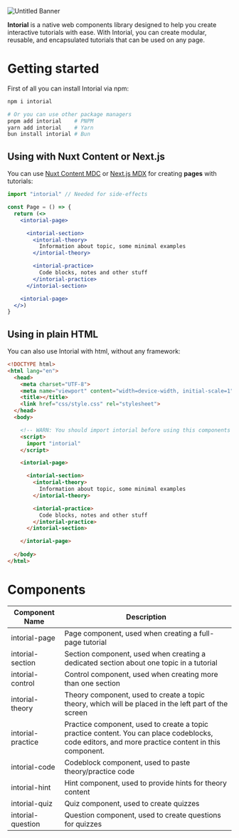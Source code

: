 
![Untitled Banner](https://github.com/tokiory/intorial/assets/101672047/72c148b9-f9dd-4b9c-bbce-6a80db66ba7b)

**Intorial** is a native web components library designed to help you create interactive tutorials with ease. With Intorial, you can create modular, reusable, and encapsulated tutorials that can be used on any page.

# Getting started
First of all you can install Intorial via npm:
```bash
npm i intorial

# Or you can use other package managers
pnpm add intorial    # PNPM
yarn add intorial    # Yarn
bun install intorial # Bun
```

## Using with Nuxt Content or Next.js
You can use [Nuxt Content MDC](https://content.nuxt.com/usage/markdown) or [Next.js MDX](https://nextjs.org/docs/pages/building-your-application/configuring/mdx) for creating **pages** with tutorials:
```jsx
import "intorial" // Needed for side-effects

const Page = () => {
  return (<>
    <intorial-page>

      <intorial-section>
        <intorial-theory>
          Information about topic, some minimal examples
        </intorial-theory>

        <intorial-practice>
          Code blocks, notes and other stuff
        </intorial-practice>
      </intorial-section>

    <intorial-page>
  </>)
}
```

## Using in plain HTML
You can also use Intorial with html, without any framework:
```html
<!DOCTYPE html>
<html lang="en">
  <head>
    <meta charset="UTF-8">
    <meta name="viewport" content="width=device-width, initial-scale=1">
    <title></title>
    <link href="css/style.css" rel="stylesheet">
  </head>
  <body>

    <!-- WARN: You should import intorial before using this components -->
    <script>
      import "intorial"
    </script>

    <intorial-page>

      <intorial-section>
        <intorial-theory>
          Information about topic, some minimal examples
        </intorial-theory>

        <intorial-practice>
          Code blocks, notes and other stuff
        </intorial-practice>
      </intorial-section>

    </intorial-page>
  
  </body>
</html>
```

# Components
| Component Name    | Description                                                                                                                                       |
| ----------------- | ------------------------------------------------------------------------------------------------------------------------------------------------- |
| intorial-page     | Page component, used when creating a full-page tutorial                                                                                           |
| intorial-section  | Section component, used when creating a dedicated section about one topic in a tutorial                                                           |
| intorial-control  | Control component, used when creating more than one section                                                                                       |
| intorial-theory   | Theory component, used to create a topic theory, which will be placed in the left part of the screen                                              |
| intorial-practice | Practice component, used to create a topic practice content. You can place codeblocks, code editors, and more practice content in this component. |
| intorial-code     | Codeblock component, used to paste theory/practice code                                                                                           |
| intorial-hint     | Hint component, used to provide hints for theory content                                                                                          |
| intorial-quiz     | Quiz component, used to create quizzes                                                                                                            |
| intorial-question | Question component, used to create questions for quizzes                                                                                          |

